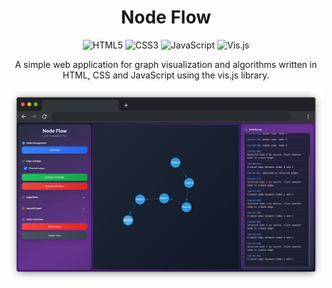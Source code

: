 <div align="center">

# Node Flow

![HTML5](https://img.shields.io/badge/html5-%23E34F26.svg?style=for-the-badge&logo=html5&logoColor=white)
![CSS3](https://img.shields.io/badge/css3-%231572B6.svg?style=for-the-badge&logo=css3&logoColor=white)
![JavaScript](https://img.shields.io/badge/javascript-%23323330.svg?style=for-the-badge&logo=javascript&logoColor=%23F7DF1E)
![Vis.js](https://img.shields.io/badge/vis.js-blue?style=for-the-badge)

A simple web application for graph visualization and algorithms written in HTML, CSS and JavaScript using the vis.js library.

![App Screenshot](docs/app.png)

</div>
